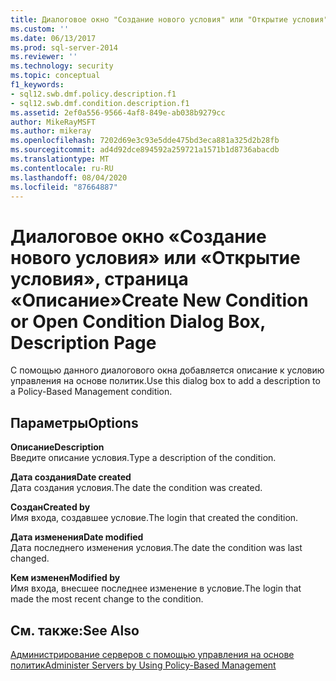 ```yaml
---
title: Диалоговое окно "Создание нового условия" или "Открытие условия", страница "Описание" | Документация Майкрософт
ms.custom: ''
ms.date: 06/13/2017
ms.prod: sql-server-2014
ms.reviewer: ''
ms.technology: security
ms.topic: conceptual
f1_keywords:
- sql12.swb.dmf.policy.description.f1
- sql12.swb.dmf.condition.description.f1
ms.assetid: 2ef0a556-9566-4af8-849e-ab038b9279cc
author: MikeRayMSFT
ms.author: mikeray
ms.openlocfilehash: 7202d69e3c93e5dde475bd3eca881a325d2b28fb
ms.sourcegitcommit: ad4d92dce894592a259721a1571b1d8736abacdb
ms.translationtype: MT
ms.contentlocale: ru-RU
ms.lasthandoff: 08/04/2020
ms.locfileid: "87664887"
---
```

# <a name="create-new-condition-or-open-condition-dialog-box-description-page"></a><span data-ttu-id="ee68a-102">Диалоговое окно «Создание нового условия» или «Открытие условия», страница «Описание»</span><span class="sxs-lookup"><span data-stu-id="ee68a-102">Create New Condition or Open Condition Dialog Box, Description Page</span></span>
  <span data-ttu-id="ee68a-103">С помощью данного диалогового окна добавляется описание к условию управления на основе политик.</span><span class="sxs-lookup"><span data-stu-id="ee68a-103">Use this dialog box to add a description to a Policy-Based Management condition.</span></span>  
  
## <a name="options"></a><span data-ttu-id="ee68a-104">Параметры</span><span class="sxs-lookup"><span data-stu-id="ee68a-104">Options</span></span>  
 <span data-ttu-id="ee68a-105">**Описание**</span><span class="sxs-lookup"><span data-stu-id="ee68a-105">**Description**</span></span>  
 <span data-ttu-id="ee68a-106">Введите описание условия.</span><span class="sxs-lookup"><span data-stu-id="ee68a-106">Type a description of the condition.</span></span>  
  
 <span data-ttu-id="ee68a-107">**Дата создания**</span><span class="sxs-lookup"><span data-stu-id="ee68a-107">**Date created**</span></span>  
 <span data-ttu-id="ee68a-108">Дата создания условия.</span><span class="sxs-lookup"><span data-stu-id="ee68a-108">The date the condition was created.</span></span>  
  
 <span data-ttu-id="ee68a-109">**Создан**</span><span class="sxs-lookup"><span data-stu-id="ee68a-109">**Created by**</span></span>  
 <span data-ttu-id="ee68a-110">Имя входа, создавшее условие.</span><span class="sxs-lookup"><span data-stu-id="ee68a-110">The login that created the condition.</span></span>  
  
 <span data-ttu-id="ee68a-111">**Дата изменения**</span><span class="sxs-lookup"><span data-stu-id="ee68a-111">**Date modified**</span></span>  
 <span data-ttu-id="ee68a-112">Дата последнего изменения условия.</span><span class="sxs-lookup"><span data-stu-id="ee68a-112">The date the condition was last changed.</span></span>  
  
 <span data-ttu-id="ee68a-113">**Кем изменен**</span><span class="sxs-lookup"><span data-stu-id="ee68a-113">**Modified by**</span></span>  
 <span data-ttu-id="ee68a-114">Имя входа, внесшее последнее изменение в условие.</span><span class="sxs-lookup"><span data-stu-id="ee68a-114">The login that made the most recent change to the condition.</span></span>  
  
## <a name="see-also"></a><span data-ttu-id="ee68a-115">См. также:</span><span class="sxs-lookup"><span data-stu-id="ee68a-115">See Also</span></span>  
 [<span data-ttu-id="ee68a-116">Администрирование серверов с помощью управления на основе политик</span><span class="sxs-lookup"><span data-stu-id="ee68a-116">Administer Servers by Using Policy-Based Management</span></span>](administer-servers-by-using-policy-based-management.md)  
  
  
